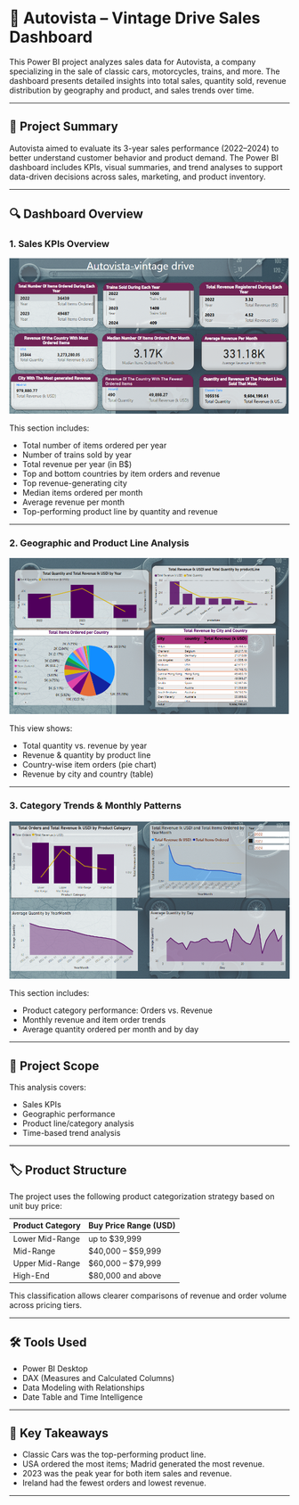 # 🚗 Autovista – Vintage Drive Sales Dashboard

This Power BI project analyzes sales data for Autovista, a company specializing in the sale of classic cars, motorcycles, trains, and more. The dashboard presents detailed insights into total sales, quantity sold, revenue distribution by geography and product, and sales trends over time.

---

## 📌 Project Summary

Autovista aimed to evaluate its 3-year sales performance (2022–2024) to better understand customer behavior and product demand. The Power BI dashboard includes KPIs, visual summaries, and trend analyses to support data-driven decisions across sales, marketing, and product inventory.

---

## 🔍 Dashboard Overview

### 1. **Sales KPIs Overview**

![KPIs Overview](./Screenshot%202025-06-15%20220411.png)

This section includes:
- Total number of items ordered per year
- Number of trains sold by year
- Total revenue per year (in B$)
- Top and bottom countries by item orders and revenue
- Top revenue-generating city
- Median items ordered per month
- Average revenue per month
- Top-performing product line by quantity and revenue

---

### 2. **Geographic and Product Line Analysis**

![Geographic & Product Line](./Screenshot%202025-06-15%20220450.png)

This view shows:
- Total quantity vs. revenue by year
- Revenue & quantity by product line
- Country-wise item orders (pie chart)
- Revenue by city and country (table)

---

### 3. **Category Trends & Monthly Patterns**

![Trends & Monthly Patterns](./Screenshot%202025-06-15%20220549.png)

This section includes:
- Product category performance: Orders vs. Revenue
- Monthly revenue and item order trends
- Average quantity ordered per month and by day

---

## 📂 Project Scope

This analysis covers:
- Sales KPIs
- Geographic performance
- Product line/category analysis
- Time-based trend analysis

---

## 🏷️ Product Structure

The project uses the following product categorization strategy based on unit buy price:

| **Product Category** | **Buy Price Range (USD)**      |
|----------------------|-------------------------------|
| Lower Mid-Range      | up to $39,999                 |
| Mid-Range            | $40,000 – $59,999             |
| Upper Mid-Range      | $60,000 – $79,999             |
| High-End             | $80,000 and above             |

This classification allows clearer comparisons of revenue and order volume across pricing tiers.

---

## 🛠️ Tools Used

- Power BI Desktop
- DAX (Measures and Calculated Columns)
- Data Modeling with Relationships
- Date Table and Time Intelligence

---

## 📎 Key Takeaways

- Classic Cars was the top-performing product line.
- USA ordered the most items; Madrid generated the most revenue.
- 2023 was the peak year for both item sales and revenue.
- Ireland had the fewest orders and lowest revenue.

---

